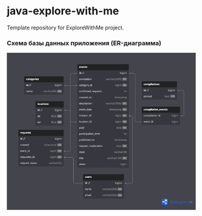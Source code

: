 # java-explore-with-me
Template repository for ExploreWithMe project.

### Схема базы данных приложения (ER-диаграмма)
![ER-diagram](https://github.com/kirshumir01/java-explore-with-me/blob/main-svc/EWM-diagram.png)
